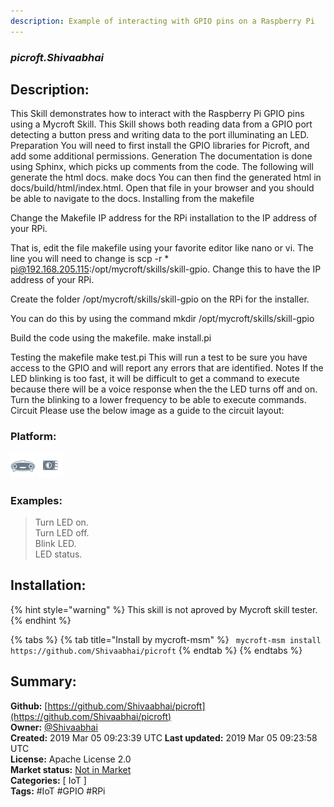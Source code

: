 ```yaml
---
description: Example of interacting with GPIO pins on a Raspberry Pi
---
```


### _picroft.Shivaabhai_  
## Description:  
This Skill demonstrates how to interact with the Raspberry Pi GPIO pins using a Mycroft Skill. This Skill shows both reading data from a GPIO port detecting a button press and writing data to the port illuminating an LED.
Preparation
You will need to first install the GPIO libraries for Picroft, and add some additional permissions.
Generation
The documentation is done using Sphinx, which picks up comments from the code.  The following will generate the html docs.
make docs
You can then find the generated html in docs/build/html/index.html.  Open that file in your browser and you should be able to navigate to the docs.
Installing from the makefile

Change the Makefile IP address for the RPi installation to the IP address of your RPi.

That is, edit the file makefile using your favorite editor like nano or vi.
The line you will need to change is scp -r * pi@192.168.205.115:/opt/mycroft/skills/skill-gpio.
Change this to have the IP address of your RPi.

Create the folder /opt/mycroft/skills/skill-gpio on the RPi for the installer.

You can do this by using the command mkdir /opt/mycroft/skills/skill-gpio

Build the code using the makefile.  make install.pi

Testing the makefile
make test.pi
This will run a test to be sure you have access to the GPIO and will report any errors that are identified.
Notes
If the LED blinking is too fast, it will be difficult to get a command to execute because there will be a voice response when the the LED turns off and on. Turn the blinking to a lower frequency to be able to execute commands.
Circuit
Please use the below image as a guide to the circuit layout:
  
  
### Platform:  
 ![Mark I](../.gitbook/assets/mark-1-icon.png)  ![Picroft](../.gitbook/assets/picroft-icon.png)   
### Examples:  
> Turn LED on.  
> Turn LED off.  
> Blink LED.  
> LED status.  
  
## Installation:  
{% hint style="warning" %}
This skill is not aproved by Mycroft skill tester.
{% endhint %}
    
{% tabs %}
{% tab title="Install by mycroft-msm" %}
``` mycroft-msm install https://github.com/Shivaabhai/picroft```
{% endtab %}
  {% endtabs %}
    
## Summary:  
**Github:** [https://github.com/Shivaabhai/picroft](https://github.com/Shivaabhai/picroft)  
**Owner:** [@Shivaabhai](https://github.com/Shivaabhai)  
**Created:** 2019 Mar 05 09:23:39 UTC  **Last updated:** 2019 Mar 05 09:23:58 UTC  
**License:** Apache License 2.0  
**Market status:** [Not in Market](https://market.mycroft.ai/skill/)  
**Categories:** [ IoT ]   
**Tags:** \#IoT \#GPIO \#RPi   
